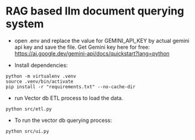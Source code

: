 

# RAG based llm document querying system

- open .env and replace the value for GEMINI_API_KEY by actual gemini api key and save the file. Get Gemini key here for free: https://ai.google.dev/gemini-api/docs/quickstart?lang=python


- Install dependencies: 
```
python -m virtualenv .venv
source .venv/bin/activate
pip install -r "requirements.txt" --no-cache-dir
```

- run Vector db ETL process to load the data.

```
python src/etl.py
```

- To run the vector db querying process:

```
python src/ui.py
```